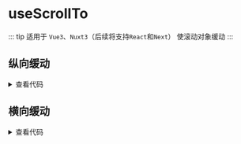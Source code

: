 <script setup>
import verticalScrollTo from './verticalScrollTo.vue'
import horizontalScrollTo from './horizontalScrollTo.vue'
</script>

# useScrollTo

::: tip 适用于 `Vue3`、`Nuxt3`（后续将支持`React`和`Next`）
使滚动对象缓动
:::


<!-- <description description="使滚动对象缓动" :tagNameList="['Vue3']" /> -->


## 纵向缓动

<verticalScrollTo />

<details>

<summary>查看代码</summary>

<<< @/hooks/useScrollTo/verticalScrollTo.vue

</details>

## 横向缓动

<horizontalScrollTo />

<details>

<summary>查看代码</summary>

<<< @/hooks/useScrollTo/horizontalScrollTo.vue

</details>
